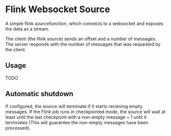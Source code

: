 # Flink Websocket Source

A simple flink sourcefunction, which connects to a websocket and exposes the data as a stream.

The client (the flink source) sends an offset and a number of messages. The server responds with the number of messages that was requested by the client. 

## Usage

TODO

## Automatic shutdown

If configured, the source will terminate if it starts recieving empty messages. If the Flink job runs in checkpointed mode, the source will wait at least until the last checkpoint with a non-empty message + 1 until it terminates (This will guarantee the non-empty messages have been processed).
